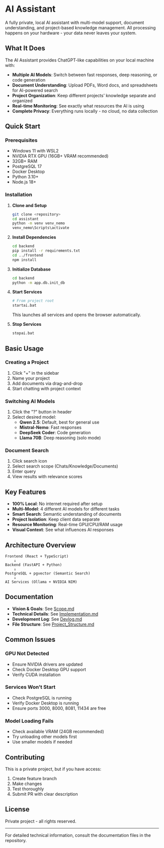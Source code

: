 # AI Assistant

A fully private, local AI assistant with multi-model support, document understanding, and project-based knowledge management. All processing happens on your hardware - your data never leaves your system.

## What It Does

The AI Assistant provides ChatGPT-like capabilities on your local machine with:
- **Multiple AI Models**: Switch between fast responses, deep reasoning, or code generation
- **Document Understanding**: Upload PDFs, Word docs, and spreadsheets for AI-powered search
- **Project Organization**: Keep different projects' knowledge separate and organized
- **Real-time Monitoring**: See exactly what resources the AI is using
- **Complete Privacy**: Everything runs locally - no cloud, no data collection

## Quick Start

### Prerequisites
- Windows 11 with WSL2
- NVIDIA RTX GPU (16GB+ VRAM recommended)
- 32GB+ RAM
- PostgreSQL 17
- Docker Desktop
- Python 3.10+
- Node.js 18+

### Installation

1. **Clone and Setup**
   ```bash
   git clone <repository>
   cd assistant
   python -m venv venv_nemo
   venv_nemo\Scripts\activate
   ```

2. **Install Dependencies**
   ```bash
   cd backend
   pip install -r requirements.txt
   cd ../frontend
   npm install
   ```

3. **Initialize Database**
   ```bash
   cd backend
   python -m app.db.init_db
   ```

4. **Start Services**
   ```bash
   # From project root
   startai.bat
   ```
   This launches all services and opens the browser automatically.

5. **Stop Services**
   ```bash
   stopai.bat
   ```

## Basic Usage

### Creating a Project
1. Click "+" in the sidebar
2. Name your project
3. Add documents via drag-and-drop
4. Start chatting with project context

### Switching AI Models
1. Click the "?" button in header
2. Select desired model:
   - **Qwen 2.5**: Default, best for general use
   - **Mistral-Nemo**: Fast responses
   - **DeepSeek Coder**: Code generation
   - **Llama 70B**: Deep reasoning (solo mode)

### Document Search
1. Click search icon
2. Select search scope (Chats/Knowledge/Documents)
3. Enter query
4. View results with relevance scores

## Key Features

- **100% Local**: No internet required after setup
- **Multi-Model**: 4 different AI models for different tasks
- **Smart Search**: Semantic understanding of documents
- **Project Isolation**: Keep client data separate
- **Resource Monitoring**: Real-time GPU/CPU/RAM usage
- **Visual Context**: See what influences AI responses

## Architecture Overview

```
Frontend (React + TypeScript)
    ↓
Backend (FastAPI + Python)  
    ↓
PostgreSQL + pgvector (Semantic Search)
    ↓
AI Services (Ollama + NVIDIA NIM)
```

## Documentation

- **Vision & Goals**: See [Scope.md](Scope.md)
- **Technical Details**: See [Implementation.md](implementation.md)
- **Development Log**: See [Devlog.md](Devlog.md)
- **File Structure**: See [Project_Structure.md](Project_Structure.md)

## Common Issues

### GPU Not Detected
- Ensure NVIDIA drivers are updated
- Check Docker Desktop GPU support
- Verify CUDA installation

### Services Won't Start
- Check PostgreSQL is running
- Verify Docker Desktop is running
- Ensure ports 3000, 8000, 8081, 11434 are free

### Model Loading Fails
- Check available VRAM (24GB recommended)
- Try unloading other models first
- Use smaller models if needed

## Contributing

This is a private project, but if you have access:
1. Create feature branch
2. Make changes
3. Test thoroughly
4. Submit PR with clear description

## License

Private project - all rights reserved.

---

For detailed technical information, consult the documentation files in the repository.